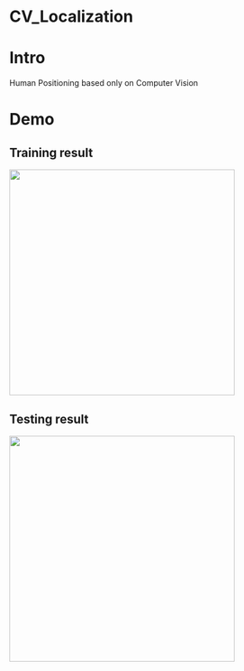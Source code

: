 # CV_Localization

# Intro
Human Positioning based only on Computer Vision

# Demo
## Training result
<img src='./demo/0_train_trajectory.gif' width=400/>

## Testing result
<img src='./demo/1_test_trajectory.gif' width=400/>
